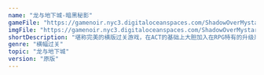 ```yaml
---
name: "龙与地下城-暗黑秘影"
gameFile: "https://gamenoir.nyc3.digitaloceanspaces.com/ShadowOverMystara/ddsom.zip"
imgFile: "https://gamenoir.nyc3.digitaloceanspaces.com/ShadowOverMystara/original.jpg"
shortDescription: "堪称完美的横版过关游戏，在ACT的基础上大胆加入在RPG特有的升级系统和各类道具"
genre: "横幅过关"
topic: "龙与地下城"
version: "原版"
---
```

